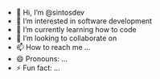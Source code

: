 - 👋 Hi, I’m @sintosdev
- 👀 I’m interested in software development 
- 🌱 I’m currently learning how to code
- 💞️ I’m looking to collaborate on 
- 📫 How to reach me ...
- 😄 Pronouns: ...
- ⚡ Fun fact: ...

<!---
sintosdev/sintosdev is a ✨ special ✨ repository because its `README.md` (this file) appears on your GitHub profile.
You can click the Preview link to take a look at your changes.
--->
